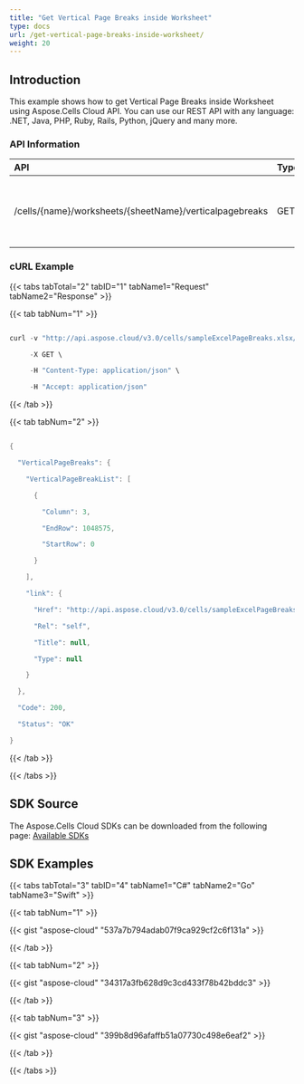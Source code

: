 ```yaml
---
title: "Get Vertical Page Breaks inside Worksheet"
type: docs
url: /get-vertical-page-breaks-inside-worksheet/
weight: 20
---
```


## **Introduction**
This example shows how to get Vertical Page Breaks inside Worksheet using Aspose.Cells Cloud API. You can use our REST API with any language: .NET, Java, PHP, Ruby, Rails, Python, jQuery and many more.
### **API Information**

|**API**|**Type**|**Description**|**Resource Link**|
| :- | :- | :- | :- |
|/cells/{name}/worksheets/{sheetName}/verticalpagebreaks|GET|Get vertical page breaks description in worksheet|[GetVerticalPageBreaks](https://apireference.aspose.cloud/cells/#/PageBreaks/GetVerticalPageBreaks)|
### **cURL Example**
{{< tabs tabTotal="2" tabID="1" tabName1="Request" tabName2="Response" >}}

{{< tab tabNum="1" >}}

```java

curl -v "http://api.aspose.cloud/v3.0/cells/sampleExcelPageBreaks.xlsx/worksheets/Sheet1/verticalpagebreaks?appSID=xxxx&signature=xxxx" \

     -X GET \

     -H "Content-Type: application/json" \

     -H "Accept: application/json"

```

{{< /tab >}}

{{< tab tabNum="2" >}}

```java

{

  "VerticalPageBreaks": {

    "VerticalPageBreakList": [

      {

        "Column": 3,

        "EndRow": 1048575,

        "StartRow": 0

      }

    ],

    "link": {

      "Href": "http://api.aspose.cloud/v3.0/cells/sampleExcelPageBreaks.xlsx/worksheets/Sheet1/VerticalPageBreaks",

      "Rel": "self",

      "Title": null,

      "Type": null

    }

  },

  "Code": 200,

  "Status": "OK"

}

```

{{< /tab >}}

{{< /tabs >}}
## **SDK Source**
The Aspose.Cells Cloud SDKs can be downloaded from the following page: [Available SDKs](/available-sdks/)
## **SDK Examples**
{{< tabs tabTotal="3" tabID="4" tabName1="C#" tabName2="Go" tabName3="Swift" >}}

{{< tab tabNum="1" >}}

{{< gist "aspose-cloud" "537a7b794adab07f9ca929cf2c6f131a" >}}

{{< /tab >}}

{{< tab tabNum="2" >}}

{{< gist "aspose-cloud" "34317a3fb628d9c3cd433f78b42bddc3" >}}

{{< /tab >}}

{{< tab tabNum="3" >}}

{{< gist "aspose-cloud" "399b8d96afaffb51a07730c498e6eaf2" >}}

{{< /tab >}}

{{< /tabs >}}
